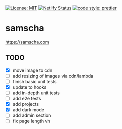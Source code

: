 [![License: MIT](https://img.shields.io/badge/License-MIT-yellow.svg)](https://opensource.org/licenses/MIT) [![Netlify Status](https://api.netlify.com/api/v1/badges/2161a579-85e6-4406-9d9b-024db9f9979a/deploy-status)](https://app.netlify.com/sites/samscha/deploys) [![code style: prettier](https://img.shields.io/badge/code_style-prettier-ff69b4.svg?style=flat-square)](https://github.com/prettier/prettier)

# samscha

https://samscha.com

## TODO

-   [x] move image to cdn
-   [ ] add resizing of images via cdn/lambda
-   [ ] finish basic unit tests
-   [x] update to hooks
-   [ ] add in-depth unit tests
-   [ ] add e2e tests
-   [x] add projects
-   [x] add dark mode
-   [ ] add admin section
-   [ ] fix page length vh
